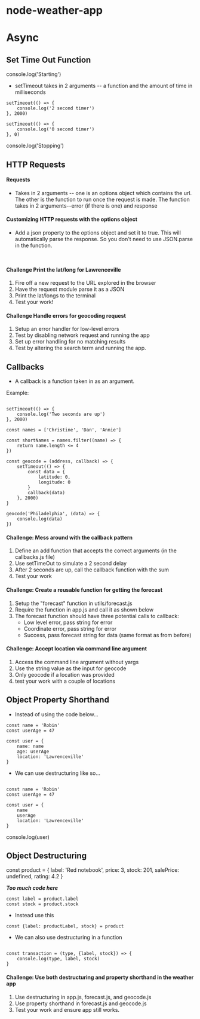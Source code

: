 # node-weather-app

# Async

## Set Time Out Function

console.log('Starting')

- setTimeout takes in 2 arguments -- a function and the amount of time in milliseconds

```
setTimeout(() => {
    console.log('2 second timer')
}, 2000)

setTimeout(() => {
    console.log('0 second timer')
}, 0)

```

console.log('Stopping')

## HTTP Requests

#### Requests

- Takes in 2 arguments -- one is an options object which contains the url. The other is the function to run once the request is made. 
The function takes in 2 arguments--error (if there is one) and response

#### Customizing HTTP requests with the options object

- Add a json property to the options object and set it to true.  This will automatically parse the response. So you don't need to use JSON.parse in the function.

```


```

#### Challenge Print the lat/long for Lawrenceville

1. Fire off a new request to the URL explored in the browser
2. Have the request module parse it as a JSON
3. Print the lat/longs to the terminal
4. Test your work!

#### Challenge Handle errors for geocoding request

1. Setup an error handler for low-level errors
2. Test by disabling network request and running the app
3. Set up error handling for no matching results
4. Test by altering the search term and running the app.

## Callbacks

- A callback is a function taken in as an argument.

Example:

```

setTimeout(() => {
    console.log('Two seconds are up')
}, 2000)

const names = ['Christine', 'Dan', 'Annie']

const shortNames = names.filter((name) => {
    return name.length <= 4
})

const geocode = (address, callback) => {
    setTimeout(() => {
        const data = {
            latitude: 0,
            longitude: 0
        }
        callback(data)
    }, 2000)    
}

geocode('Philadelphia', (data) => {
    console.log(data)
})

```

#### Challenge: Mess around with the callback pattern

1. Define an add function that accepts the correct arguments (in the callbacks.js file)
2. Use setTimeOut to simulate a 2 second delay
3. After 2 seconds are up, call the callback function with the sum
4. Test your work

#### Challenge: Create a reusable function for getting the forecast

1. Setup the "forecast" function in utils/forecast.js
2. Require the function in app.js and call it as shown below
3. The forecast function should have three potential calls to callback:
    - Low level error, pass string for error
    - Coordinate error, pass string for error
    - Success, pass forecast string for data (same format as from before)

#### Challenge: Accept location via command line argument

1. Access the command line argument without yargs
2. Use the string value as the input for geocode
3. Only geocode if a location was provided
4. test your work with a couple of locations

## Object Property Shorthand

- Instead of using the code below...

```
const name = 'Robin'
const userAge = 47

const user = {
    name: name
    age: userAge
    location: 'Lawrenceville'
}

```

- We can use destructuring like so...

```

const name = 'Robin'
const userAge = 47

const user = {
    name
    userAge
    location: 'Lawrenceville'
}

```


console.log(user)

## Object Destructuring

const product = {
    label: 'Red notebook',
    price: 3,
    stock: 201,
    salePrice: undefined,
    rating: 4.2
}

***Too much code here***

```
const label = product.label
const stock = product.stock

```

- Instead use this

```
const {label: productLabel, stock} = product

```

- We can also use destructuring in a function

```

const transaction = (type, {label, stock}) => {
    console.log(type, label, stock)
}

```

#### Challenge: Use both destructuring and property shorthand in the weather app

1. Use destructuring in app.js, forecast.js, and geocode.js 
2. Use property shorthand in forecast.js and geocode.js
3. Test your work and ensure app still works.